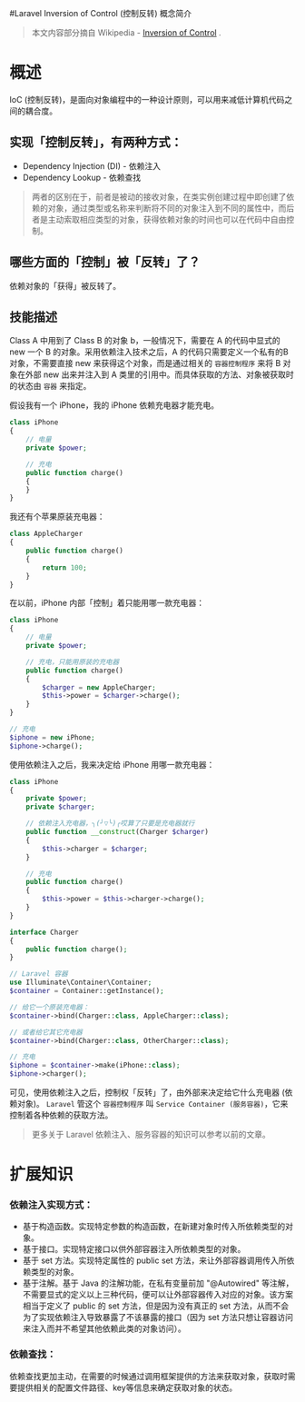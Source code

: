 #Laravel Inversion of Control (控制反转) 概念简介

>本文内容部分摘自 Wikipedia - [Inversion of Control](https://zh.wikipedia.org/wiki/%E6%8E%A7%E5%88%B6%E5%8F%8D%E8%BD%AC) .

# 概述

IoC (控制反转)，是面向对象编程中的一种设计原则，可以用来减低计算机代码之间的耦合度。

## 实现「控制反转」，有两种方式：
*   Dependency Injection (DI) - 依赖注入
*   Dependency Lookup - 依赖查找

> 两者的区别在于，前者是被动的接收对象，在类实例创建过程中即创建了依赖的对象，通过类型或名称来判断将不同的对象注入到不同的属性中，而后者是主动索取相应类型的对象，获得依赖对象的时间也可以在代码中自由控制。

## 哪些方面的「控制」被「反转」了？

依赖对象的「获得」被反转了。

## 技能描述
Class A 中用到了 Class B 的对象 b，一般情况下，需要在 A 的代码中显式的 new 一个 B 的对象。采用依赖注入技术之后，A 的代码只需要定义一个私有的B对象，不需要直接 new 来获得这个对象，而是通过相关的 `容器控制程序` 来将 B 对象在外部 new 出来并注入到 A 类里的引用中。而具体获取的方法、对象被获取时的状态由 `容器` 来指定。

假设我有一个 iPhone，我的 iPhone 依赖充电器才能充电。
```php
class iPhone
{
    // 电量
    private $power;

    // 充电
    public function charge()
    {
    }
}
```

我还有个苹果原装充电器：
```php
class AppleCharger
{
    public function charge()
    {
        return 100;
    }
}
```

在以前，iPhone 内部「控制」着只能用哪一款充电器：
```php
class iPhone
{
    // 电量
    private $power;

    // 充电，只能用原装的充电器
    public function charge()
    {
        $charger = new AppleCharger;
        $this->power = $charger->charge();
    }
}
```

```php
// 充电
$iphone = new iPhone;
$iphone->charge();
```

使用依赖注入之后，我来决定给 iPhone 用哪一款充电器：
```php
class iPhone
{
    private $power;
    private $charger;

    // 依赖注入充电器，╮(╯▽╰)╭哎算了只要是充电器就行
    public function __construct(Charger $charger)
    {
        $this->charger = $charger;
    }

    // 充电
    public function charge()
    {
        $this->power = $this->charger->charge();
    }
}
```

```php
interface Charger
{
    public function charge();
}
```

```php
// Laravel 容器
use Illuminate\Container\Container;
$container = Container::getInstance();

// 给它一个原装充电器：
$container->bind(Charger::class, AppleCharger::class);

// 或者给它其它充电器
$container->bind(Charger::class, OtherCharger::class);

// 充电
$iphone = $container->make(iPhone::class);
$iphone->charger();
```

可见，使用依赖注入之后，控制权「反转」了，由外部来决定给它什么充电器 (依赖对象)。
`Laravel` 管这个 `容器控制程序` 叫 `Service Container (服务容器)`，它来控制着各种依赖的获取方法。

> 更多关于 Laravel 依赖注入、服务容器的知识可以参考以前的文章。

# 扩展知识
### 依赖注入实现方式：
*   基于构造函数。实现特定参数的构造函数，在新建对象时传入所依赖类型的对象。
*   基于接口。实现特定接口以供外部容器注入所依赖类型的对象。
*   基于 set 方法。实现特定属性的 public set 方法，来让外部容器调用传入所依赖类型的对象。
*   基于注解。基于 Java 的注解功能，在私有变量前加 "@Autowired" 等注解，不需要显式的定义以上三种代码，便可以让外部容器传入对应的对象。该方案相当于定义了 public 的 set 方法，但是因为没有真正的 set 方法，从而不会为了实现依赖注入导致暴露了不该暴露的接口（因为 set 方法只想让容器访问来注入而并不希望其他依赖此类的对象访问）。

### 依赖查找：
依赖查找更加主动，在需要的时候通过调用框架提供的方法来获取对象，获取时需要提供相关的配置文件路径、key等信息来确定获取对象的状态。